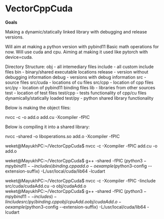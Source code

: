 # VectorCppCuda

**Goals**

Making a dynamic/statically linked library with debugging and release versions.

Will aim at making a python version with pybind11
Basic math operations for now.
Will use cuda and cpu. 
Aiming at making it used like pytorch with device=cuda.


Directory Structure:
obj -  all intemediary files
include - all custom include files
bin - binary/shared executable locations
    release - version without debugging information
    debug - versions with debug information
src - source files
    src/cuda - locations of cu files
    src/cpp - location of cpp files
    src/py - location of pybind11 binding files
lib - libraries from other sources
test - location of test files
    test/cpp - tests functionality of cpp/cu files dynamically/statically loaded
    test/py - python shared library functionality




Below is making the object files:


nvcc -c -o add.o add.cu -Xcompiler -fPIC


Below is compiling it into a shared library:

nvcc -shared -o liboperations.so add.o -Xcompiler -fPIC




weket@MayukhPC:~/VectorCppCuda$ nvcc -c -Xcompiler -fPIC add.cu -o add.o


weket@MayukhPC:~/VectorCppCuda$ g++ -shared -fPIC $(python3 -m pybind11 --includes) binding.cpp add.o -o example$(python3-config --extension-suffix) -L/usr/local/cuda/lib64 -lcudart



weket@MayukhPC:~/VectorCppCuda$ nvcc -c -Xcompiler -fPIC -Iinclude src/cuda/cudaAdd.cu -o obj/cudaAdd.o
weket@MayukhPC:~/VectorCppCuda$ g++ -shared -fPIC $(python3 -m pybind11 --includes) -Iinclude src/py/binding.cpp obj/cpuAdd.o obj/cudaAdd.o -o example$(python3-config --extension-suffix) -L/usr/local/cuda/lib64 -lcudart
